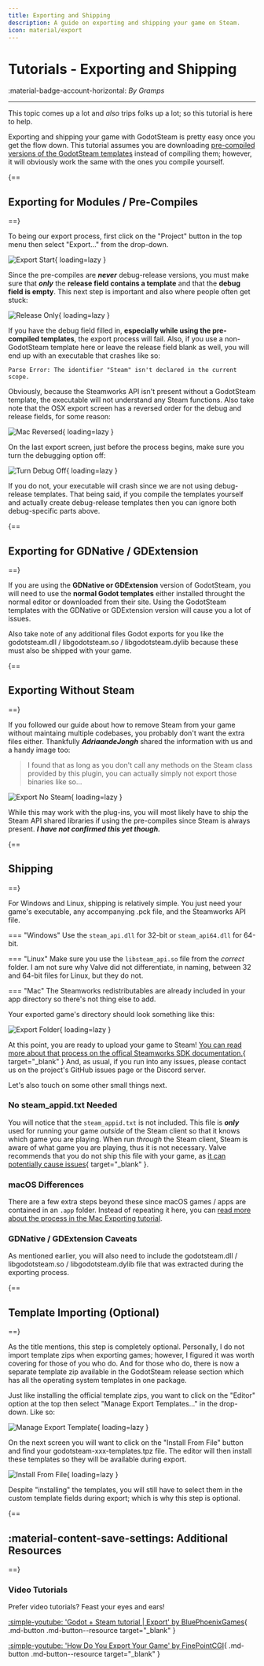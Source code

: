 ```yaml
---
title: Exporting and Shipping
description: A guide on exporting and shipping your game on Steam.
icon: material/export
---
```


# Tutorials - Exporting and Shipping
:material-badge-account-horizontal: _By Gramps_

---

This topic comes up a lot and _also_ trips folks up a lot; so this tutorial is here to help.

Exporting and shipping your game with GodotSteam is pretty easy once you get the flow down. This tutorial assumes you are downloading [pre-compiled versions of the GodotSteam templates](https://github.com/GodotSteam/GodotSteam/releases) instead of compiling them; however, it will obviously work the same with the ones you compile yourself.

{==
## Exporting for Modules / Pre-Compiles
==}

To being our export process, first click on the "Project" button in the top menu then select "Export..." from the drop-down.

![Export Start](../assets/images/export-ship2-1.png){ loading=lazy }

Since the pre-compiles are ***never*** debug-release versions, you must make sure that ***only*** the **release field contains a template** and that the **debug field is empty**. This next step is important and also where people often get stuck:

![Release Only](../assets/images/export-ship2-2.png){ loading=lazy }

If you have the debug field filled in, **especially while using the pre-compiled templates**, the export process will fail. Also, if you use a non-GodotSteam template here or leave the release field blank as well, you will end up with an executable that crashes like so:

```
Parse Error: The identifier "Steam" isn't declared in the current scope.
```

Obviously, because the Steamworks API isn't present without a GodotSteam template, the executable will not understand any Steam functions. Also take note that the OSX export screen has a reversed order for the debug and release fields, for some reason:

![Mac Reversed](../assets/images/export-ship2-3.png){ loading=lazy }

On the last export screen, just before the process begins, make sure you turn the debugging option off:

![Turn Debug Off](../assets/images/export-ship2-4.png){ loading=lazy }

If you do not, your executable will crash since we are not using debug-release templates. That being said, if you compile the templates yourself and actually create debug-release templates then you can ignore both debug-specific parts above.

{==
## Exporting for GDNative / GDExtension
==}

If you are using the **GDNative or GDExtension** version of GodotSteam, you will need to use the **normal Godot templates** either installed throught the normal editor or downloaded from their site. Using the GodotSteam templates with the GDNative or GDExtension version will cause you a lot of issues.

Also take note of any additional files Godot exports for you like the godotsteam.dll / libgodotsteam.so / libgodotsteam.dylib because these must also be shipped with your game.

{==
## Exporting Without Steam
==}

If you followed our guide about how to remove Steam from your game without maintaing multiple codebases, you probably don't want the extra files either.  Thankfully ***AdriaandeJongh*** shared the information with us and a handy image too:

> I found that as long as you don't call any methods on the Steam class provided by this plugin, you can actually simply not export those binaries like so...

![Export No Steam](../assets/images/export-no-steam.png){ loading=lazy }

While this may work with the plug-ins, you will most likely have to ship the Steam API shared libraries if using the pre-compiles since Steam is always present.  ***I have not confirmed this yet though.***

{==
## Shipping
==}

For Windows and Linux, shipping is relatively simple. You just need your game's executable, any accompanying .pck file, and the Steamworks API file.

=== "Windows"
	Use the `steam_api.dll` for 32-bit or `steam_api64.dll` for 64-bit.

=== "Linux"
	Make sure you use the `libsteam_api.so` file from the _correct_ folder. I am not sure why Valve did not differentiate, in naming, between 32 and 64-bit files for Linux, but they do not.

=== "Mac"
	The Steamworks redistributables are already included in your app directory so there's not thing else to add.

Your exported game's directory should look something like this:

![Export Folder](../assets/images/export-ship3-1.png){ loading=lazy }

At this point, you are ready to upload your game to Steam!  [You can read more about that process on the offical Steamworks SDK documentation.](https://partner.steamgames.com/doc/sdk/uploading){ target="\_blank" }  And, as usual, if you run into any issues, please contact us on the project's GitHub issues page or the Discord server.

Let's also touch on some other small things next.

### No steam_appid.txt Needed

You will notice that the `steam_appid.txt` is not included. This file is ***only*** used for running your game _outside_ of the Steam client so that it knows which game you are playing. When run _through_ the Steam client, Steam is aware of what game you are playing, thus it is not necessary. Valve recommends that you do not ship this file with your game, as [it can potentially cause issues](https://partner.steamgames.com/doc/api/steam_api#SteamAPI_RestartAppIfNecessary){ target="\_blank" }.

### macOS Differences

There are a few extra steps beyond these since macOS games / apps are contained in an `.app` folder. Instead of repeating it here, you can [read more about the process in the Mac Exporting tutorial](mac_export.md).

### GDNative / GDExtension Caveats

As mentioned earlier, you will also need to include the godotsteam.dll / libgodotsteam.so / libgodotsteam.dylib file that was extracted during the exporting process.

{==
## Template Importing (Optional)
==}

As the title mentions, this step is completely optional. Personally, I do not import template zips when exporting games; however, I figured it was worth covering for those of you who do. And for those who do, there is now a separate template zip available in the GodotSteam release section which has all the operating system templates in one package.

Just like installing the official template zips, you want to click on the "Editor" option at the top then select "Manage Export Templates..." in the drop-down. Like so:

![Manage Export Template](../assets/images/export-ship1-1.png){ loading=lazy }

On the next screen you will want to click on the "Install From File" button and find your godotsteam-xxx-templates.tpz file. The editor will then install these templates so they will be available during export.

![Install From File](../assets/images/export-ship1-2.png){ loading=lazy }

Despite "installing" the templates, you will still have to select them in the custom template fields during export; which is why this step is optional.

{==
## :material-content-save-settings: Additional Resources
==}

### Video Tutorials

Prefer video tutorials? Feast your eyes and ears!

[ :simple-youtube: 'Godot + Steam tutorial | Export' by BluePhoenixGames](https://www.youtube.com/watch?v=J0GrG-AffCI&t=49s){ .md-button .md-button--resource target="\_blank" }

[ :simple-youtube: 'How Do You Export Your Game' by FinePointCGI](https://www.youtube.com/watch?v=VCwNxfYZ8Cw&t=6538s){ .md-button .md-button--resource target="\_blank" }